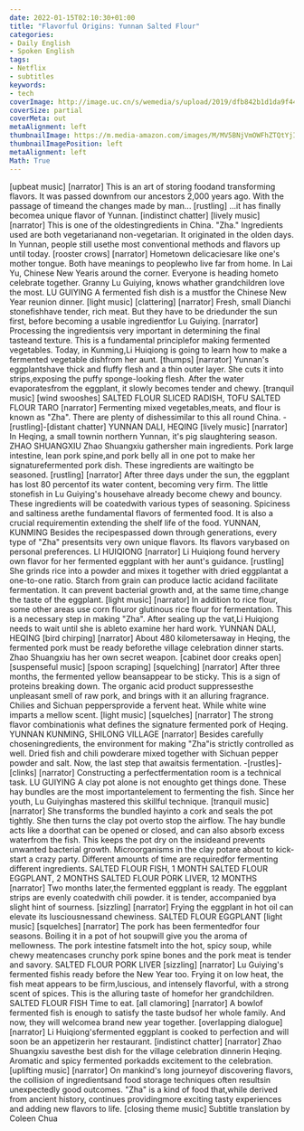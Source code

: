 ```yaml
---
date: 2022-01-15T02:10:30+01:00
title: "Flavorful Origins: Yunnan Salted Flour"
categories:
- Daily English
- Spoken English
tags:
- Netflix
- subtitles
keywords:
- tech
coverImage: http://image.uc.cn/s/wemedia/s/upload/2019/dfb842b1d1da9f445245c7f4359e5221.png
coverSize: partial
coverMeta: out
metaAlignment: left
thumbnailImage: https://m.media-amazon.com/images/M/MV5BNjVmOWFhZTQtYjIyMC00ZDM2LTk0NmEtMjkzNjUzMzI4YjQ3XkEyXkFqcGdeQXVyODYyNTM1Nzk@._V1_.jpg
thumbnailImagePosition: left
metaAlignment: left
Math: True
---
```


<!--more-->
[upbeat music]
[narrator] This is an art of storing foodand transforming flavors.
It was passed downfrom our ancestors 2,000 years ago.
With the passage of timeand the changes made by man...
[rustling]
...it has finally becomea unique flavor of Yunnan.
[indistinct chatter]
[lively music]
[narrator] This is one of the oldestingredients in China.
"Zha."
Ingredients used are both vegetarianand non-vegetarian.
It originated in the olden days.
In Yunnan, people still usethe most conventional methods
and flavors up until today.
[rooster crows]
[narrator] Hometown delicaciesare like one's mother tongue.
Both have meanings to peoplewho live far from home.
In Lai Yu, Chinese New Yearis around the corner.
Everyone is heading hometo celebrate together.
Granny Lu Guiying, knows whather grandchildren love the most.
LU GUIYING
A fermented fish dish is a mustfor the Chinese New Year reunion dinner.
[light music]
[clattering]
[narrator] Fresh, small Dianchi stonefishhave tender, rich meat.
But they have to be driedunder the sun first,
before becoming a usable ingredientfor Lu Guiying.
[narrator] Processing the ingredientsis very important
in determining the final tasteand texture.
This is a fundamental principlefor making fermented vegetables.
Today, in Kunming,Li Huiqiong is going to learn
how to make a fermented vegetable dishfrom her aunt.
[thumps]
[narrator] Yunnan's eggplantshave thick and fluffy flesh
and a thin outer layer.
She cuts it into strips,exposing the puffy sponge-looking flesh.
After the water evaporatesfrom the eggplant,
it slowly becomes tender and chewy.
[tranquil music]
[wind swooshes]
SALTED FLOUR SLICED RADISH, TOFU
SALTED FLOUR TARO
[narrator] Fermenting mixed vegetables,meats, and flour is known as "Zha".
There are plenty of dishessimilar to this all round China.
-[rustling]-[distant chatter]
YUNNAN DALI, HEQING
[lively music]
[narrator] In Heqing, a small townin northern Yunnan,
it's pig slaughtering season.
ZHAO SHUANGXIU
Zhao Shuangxiu gathersher main ingredients.
Pork large intestine, lean pork spine,and pork belly
all in one pot to make her signaturefermented pork dish.
These ingredients are waitingto be seasoned.
[rustling]
[narrator] After three days under the sun,
the eggplant has lost 80 percentof its water content, becoming very firm.
The little stonefish in Lu Guiying's househave already become chewy and bouncy.
These ingredients will be coatedwith various types of seasoning.
Spiciness and saltiness arethe fundamental flavors of fermented food.
It is also a crucial requirementin extending the shelf life of the food.
YUNNAN, KUNMING
Besides the recipespassed down through generations,
every type of "Zha" presentsits very own unique flavors.
Its flavors varybased on personal preferences.
LI HUIQIONG
[narrator] Li Huiqiong found hervery own flavor for her fermented eggplant
with her aunt's guidance.
[rustling]
She grinds rice into a powder
and mixes it together with dried eggplantat a one-to-one ratio.
Starch from grain can produce lactic acidand facilitate fermentation.
It can prevent bacterial growth
and, at the same time,change the taste of the eggplant.
[light music]
[narrator] In addition to rice flour,
some other areas use corn flouror glutinous rice flour for fermentation.
This is a necessary step in making "Zha".
After sealing up the vat,Li Huiqiong needs to wait
until she is ableto examine her hard work.
YUNNAN DALI, HEQING
[bird chirping]
[narrator] About 480 kilometersaway in Heqing,
the fermented pork must be ready beforethe village celebration dinner starts.
Zhao Shuangxiu has her own secret weapon.
[cabinet door creaks open]
[suspenseful music]
[spoon scraping]
[squelching]
[narrator] After three months,
the fermented yellow beansappear to be sticky.
This is a sign of proteins breaking down.
The organic acid product suppressesthe unpleasant smell of raw pork,
and brings with it an alluring fragrance.
Chilies and Sichuan peppersprovide a fervent heat.
While white wine imparts a mellow scent.
[light music]
[squelches]
[narrator] The strong flavor combinationis what defines
the signature fermented pork of Heqing.
YUNNAN KUNMING, SHILONG VILLAGE
[narrator] Besides carefully choseningredients,
the environment for making "Zha"is strictly controlled as well.
Dried fish and chili powderare mixed together
with Sichuan pepper powder and salt.
Now, the last step that awaitsis fermentation.
-[rustles]-[clinks]
[narrator] Constructing a perfectfermentation room is a technical task.
LU GUIYING
A clay pot alone is not enoughto get things done.
These hay bundles are the most importantelement to fermenting the fish.
Since her youth, Lu Guiyinghas mastered this skillful technique.
[tranquil music]
[narrator] She transforms the bundled hayinto a cork and seals the pot tightly.
She then turns the clay pot overto stop the airflow.
The hay bundle acts like a doorthat can be opened or closed,
and can also absorb excess waterfrom the fish.
This keeps the pot dry on the insideand prevents unwanted bacterial growth.
Microorganisms in the clay potare about to kick-start a crazy party.
Different amounts of time are requiredfor fermenting different ingredients.
SALTED FLOUR FISH, 1 MONTH
SALTED FLOUR EGGPLANT, 2 MONTHS
SALTED FLOUR PORK LIVER, 12 MONTHS
[narrator] Two months later,the fermented eggplant is ready.
The eggplant strips are evenly coatedwith chili powder.
it is tender, accompanied bya slight hint of sourness.
[sizzling]
[narrator] Frying the eggplant in hot oil
can elevate its lusciousnessand chewiness.
SALTED FLOUR EGGPLANT
[light music]
[squelches]
[narrator] The pork has been fermentedfor four seasons.
Boiling it in a pot of hot soupwill give you the aroma of mellowness.
The pork intestine fatsmelt into the hot, spicy soup,
while chewy meatencases crunchy pork spine bones
and the pork meat is tender and savory.
SALTED FLOUR PORK LIVER
[sizzling]
[narrator] Lu Guiying's fermented fishis ready before the New Year too.
Frying it on low heat,
the fish meat appears to be firm,luscious, and intensely flavorful,
with a strong scent of spices.
This is the alluring taste of homefor her grandchildren.
SALTED FLOUR FISH
Time to eat.
[all clamoring]
[narrator] A bowlof fermented fish is enough
to satisfy the taste budsof her whole family.
And now, they will welcomea brand new year together.
[overlapping dialogue]
[narrator] Li Huiqiong'sfermented eggplant is cooked to perfection
and will soon be an appetizerin her restaurant.
[indistinct chatter]
[narrator] Zhao Shuangxiu savesthe best dish
for the village celebration dinnerin Heqing.
Aromatic and spicy fermented porkadds excitement to the celebration.
[uplifting music]
[narrator] On mankind's long journeyof discovering flavors,
the collision of ingredientsand food storage techniques
often resultsin unexpectedly good outcomes.
"Zha" is a kind of food that,while derived from ancient history,
continues providingmore exciting tasty experiences
and adding new flavors to life.
[closing theme music]
Subtitle translation by Coleen Chua
